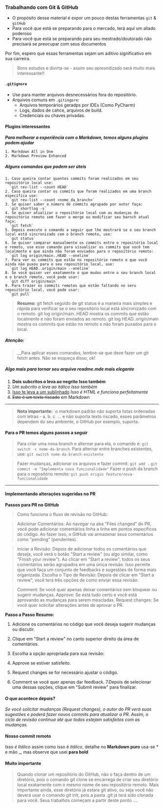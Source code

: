 ### Trabalhando com Git & GitHub

- O propósito desse material é expor um pouco destas ferramentas `git` & `gitHub`
- Para você que está se preparando para o mercado, terá aqui um aliado poderoso
- Para você que está se preparando para seu mestrado/doutorado não precisará se preocupar com seus documentos

Por fim, espero que essas ferramentas sejam um aditivo significativo em sua carreira.

>Bons estudos e divirta-se - assim seu apresndizado será muito mais interessante!!

#### `.gitignore`

- Use para manter arquivos desnecessários fora do repositório.
- Arquivos comuns em `.gitingore`:
  - Arquivos temporários geradps por IDEs (Como PyCharm)
  - Logs, dados de cahce, arquivos de build.
  - Credenciais ou chaves privadas.

#### Plugins interessantes

___Para melhorar a experiência com o Markdown, temos alguns plugins podem ajudar___

    1. Markdown All in One
    2. Markdown Preview Enhanced

##### Alguns comandos que podem ser úteis

    1. Caso queira contar quantos commits foram realizados em seu repositório local use:
      `git rev-list --count HEAD`
    2. Caso queira contar os commits que foram realizados em uma branch específica use:
      `git rev-list --count <nome_da_branch>`
    3. Se quiser saber o número de commits agrupado por autor faça:
      `git shortlog -s`
    4. Se quiser atualizar o repositório local com as mudanças do repositório remoto sem fazer o merge ou modificar seu barnch atual faça:
      `git fetch`
    5. Depois execute o comando a seguir que lhe mostrará se o seu branch local está sincronizado com o branch remoto, use:
      `git status`
    6. Se quiser comparar manualmente os commits entre o repositório local e remoto, use esse comando para visualizar os commits que você tem localmente e que ainda não foram enviados para o repositório remoto:
      `git log origin/main..HEAD --oneline`
    7. Para ver os commits que estão no repositório remoto e que você ainda não puxou para o seu repositório local, use:
      `git log HEAD..origin/main --oneline`
    8. Se você quiser ver exatamente o que mudou entre o seu branch local e o branch remoto, você pode usar:
      `git diff origin/main`
    9. Para trazer os commits remotos que estão faltando no seru repositório local, você pode usar:
      `git pull`

 > __Resumo:__
  git fetch seguido de git status é a maneira mais simples e rápida para verificar se o seu repositório local está sincronizado com o remoto.
  git log origin/main..HEAD mostra os commits que estão localmente e não foram enviados ao remoto.
  git log HEAD..origin/main mostra os commits que estão no remoto e não foram puxados para o local.

##### Atenção:
  >__Para aplicar esses comandos, lembre-se que deve fazer um git fetch antes. Não se esqueça disso, ok!

##### Algo mais para tornar seu arquivo readme.mde mais elegante

1. __Dois subcritos o leva ao negrito__ **Isso também**
2. _Um subcrito o leva ao itálico_ *Isso também*
3. <u>Isso te leva a um sublinhado</u> _Isso é HTML e funciona perfeitamente_
4. ~~Este é um texto riscado~~ em Markdown

---
>__Nota importante:__ `o markdown padrão não suporta listas ordenadas com letras - a. b. c. ... e não suporta texto riscado, esses parâmetros dependem do seu ambiente, o GitHub por exemplo, suporta.

#### Para o PR temos alguns passos a seguir

>Para criar uma nova branch e alternar para ela, o comando é: `git switch -c nome-da-branch`.
>Para alternar entre branches existentes, use: `git switch nome-da-branch-existente`

>Fazer mudanças, adicionar os arquivos e fazer commit: `git add .`
>`git commit -m "Implementa nova funcionalidade"`
>Fazer o push da branch para o repositório remoto:
>`git push origin feature/nova-funcionalidade`

---

#### Implementando alterações sugeridas no PR

__Passos para PR no GitHub__

>Como funciona o fluxo de revisão no GitHub:

>Adicionar Comentários:
>Ao navegar na aba "Files changed" do PR, você pode adicionar comentários linha a linha em pontos específicos do código.
>Ao fazer isso, o GitHub vai armazenar seus comentários como "pending" (pendentes).

>Iniciar a Revisão:
>Depois de adicionar todos os comentários que deseja, você verá o botão "Start a review" (ou algo similar, como "Finish your review").
>Ao clicar em "Start a review", todos os seus comentários serão agrupados em uma única revisão. Isso permite que você faça um conjunto de feedbacks e sugestões de forma mais organizada.
>Escolha o Tipo de Revisão: Depois de clicar em "Start a review", você terá três opções de como enviar essa revisão:

>Comment: Se você quer apenas deixar comentários sem bloquear ou sugerir mudanças.
>Approve: Se está tudo certo e você está aprovando as mudanças para serem mescladas.
>Request changes: Se você quer solicitar alterações antes de aprovar o PR.

__Passo a Passo Resumo:__

1. Adicione os comentários no código que você deseja sugerir mudanças ou discutir.

2. Clique em "Start a review" no canto superior direito da área de comentários.

3. Escolha a opção apropriada para sua revisão:

4. Approve se estiver satisfeito.

5. Request changes se for necessário ajustar o código.
6. Comment se você quer apenas dar feedback.
7.Depois de selecionar uma dessas opções, clique em "Submit review" para finalizar.


#### O que acontece depois?

_Se você solicitar mudanças (Request changes), o autor do PR verá suas sugestões e poderá fazer novos commits para atualizar a PR. Assim, o ciclo de revisão continua até que todos estejam satisfeitos com as mudanças._

#### Nosso commit remoto

_Isso é Itálico_ assim como isso é *itálico*, detalhe no __Markdown puro__ usa-se * e mão _, mas observe que usei __para bold__

#### Muito importante

>Quando clonar um repositório do GitHub, não o faça dentro de um diretório, pois o comando git clone se encarrega de criar seu diretório local exatamente com o mesmo nome de seu repositório remoto. Mais importante ainda, esse diretório já estara git ativo, ou seja você não deverá usar o comando git init, pois a pasta .git já terá sido clonada para você. Seus trabalhos começam a partir deste ponto ....
